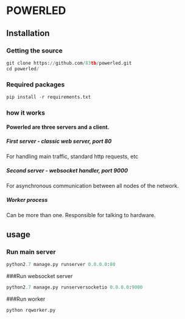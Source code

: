 # POWERLED

## Installation


### Getting the source

```python
git clone https://github.com/83tb/powerled.git
cd powerled/
```

### Required packages
```python
pip install -r requirements.txt
```

### how it works

#### Powerled are three servers and a client.

##### First server - classic web server, port 80

For handling main traffic, standard http requests, etc

##### Second server - websocket handler, port 9000

For asynchronous communication between all nodes of the network.

##### Worker process

Can be more than one. Responsible for talking to hardware.

## usage


### Run main server
```python
python2.7 manage.py runserver 0.0.0.0:80

```

###Run websocket server
```python
python2.7 manage.py runserversocketio 0.0.0.0:9000

```

###Run worker
```python
python rqworker.py

```





